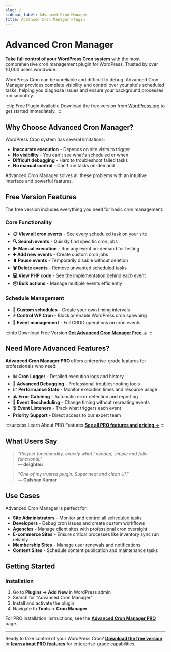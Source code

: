```yaml
---
slug: /
sidebar_label: Advanced Cron Manager
title: Advanced Cron Manager Plugin
---
```


# Advanced Cron Manager

**Take full control of your WordPress Cron system** with the most comprehensive cron management plugin for WordPress. Trusted by over 10,000 users worldwide.

WordPress Cron can be unreliable and difficult to debug. Advanced Cron Manager provides complete visibility and control over your site's scheduled tasks, helping you diagnose issues and ensure your background processes run smoothly.

:::tip Free Plugin Available
Download the free version from [WordPress.org](https://wordpress.org/plugins/advanced-cron-manager/) to get started immediately.
:::

## Why Choose Advanced Cron Manager?

WordPress Cron system has several limitations:
- **Inaccurate execution** - Depends on site visits to trigger
- **No visibility** - You can't see what's scheduled or when
- **Difficult debugging** - Hard to troubleshoot failed tasks
- **No manual control** - Can't run tasks on-demand

Advanced Cron Manager solves all these problems with an intuitive interface and powerful features.

## Free Version Features

The free version includes everything you need for basic cron management:

### Core Functionality
- **📋 View all cron events** - See every scheduled task on your site
- **🔍 Search events** - Quickly find specific cron jobs
- **▶️ Manual execution** - Run any event on-demand for testing
- **➕ Add new events** - Create custom cron jobs
- **⏸️ Pause events** - Temporarily disable without deletion
- **🗑️ Delete events** - Remove unwanted scheduled tasks
- **💻 View PHP code** - See the implementation behind each event
- **📦 Bulk actions** - Manage multiple events efficiently

### Schedule Management
- **📅 Custom schedules** - Create your own timing intervals
- **⚡ Control WP Cron** - Block or enable WordPress cron spawning
- **🔄 Event management** - Full CRUD operations on cron events

:::info Download Free Version
**[Get Advanced Cron Manager Free →](https://wordpress.org/plugins/advanced-cron-manager/)**
:::

## Need More Advanced Features?

**Advanced Cron Manager PRO** offers enterprise-grade features for professionals who need:

- **📊 Cron Logger** - Detailed execution logs and history
- **🐛 Advanced Debugging** - Professional troubleshooting tools
- **📈 Performance Stats** - Monitor execution times and resource usage
- **⚠️ Error Catching** - Automatic error detection and reporting
- **🔄 Event Rescheduling** - Change timing without recreating events
- **👂 Event Listeners** - Track what triggers each event
- **Priority Support** - Direct access to our expert team

:::success Learn About PRO Features
**[See all PRO features and pricing →](/advanced-cron-manager/pro/intro)**
:::

## What Users Say

> *"Perfect functionality, exactly what I needed, simple and fully functional."*  
> **— deighteu**

> *"One of my trusted plugin. Super neat and clean UI."*  
> **— Gulshan Kumar**

## Use Cases

Advanced Cron Manager is perfect for:

- **Site Administrators** - Monitor and control all scheduled tasks
- **Developers** - Debug cron issues and create custom workflows  
- **Agencies** - Manage client sites with professional cron oversight
- **E-commerce Sites** - Ensure critical processes like inventory sync run reliably
- **Membership Sites** - Manage user renewals and notifications
- **Content Sites** - Schedule content publication and maintenance tasks

## Getting Started

### Installation
1. Go to **Plugins → Add New** in WordPress admin
2. Search for "Advanced Cron Manager"  
3. Install and activate the plugin
4. Navigate to **Tools → Cron Manager**

For PRO installation instructions, see the **[Advanced Cron Manager PRO](/advanced-cron-manager/pro/intro)** page.

---

Ready to take control of your WordPress Cron? **[Download the free version](https://wordpress.org/plugins/advanced-cron-manager/)** or **[learn about PRO features](/advanced-cron-manager/pro/intro)** for enterprise-grade capabilities.